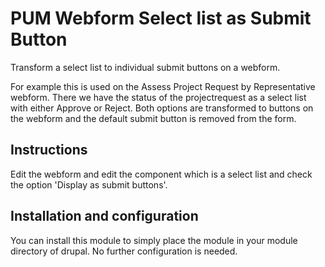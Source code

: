 # PUM Webform Select list as Submit Button

Transform a select list to individual submit buttons on a webform.

For example this is used on the Assess Project Request by Representative webform. 
There we have the status of the projectrequest as a select list with either Approve or Reject. 
Both options are transformed to buttons on the webform and the default submit button is removed from the form.

## Instructions

Edit the webform and edit the component which is a select list and check the option 'Display as  submit buttons'.
 
## Installation and configuration
 
You can install this module to simply place the module in your module directory of drupal.
No further configuration is needed. 



